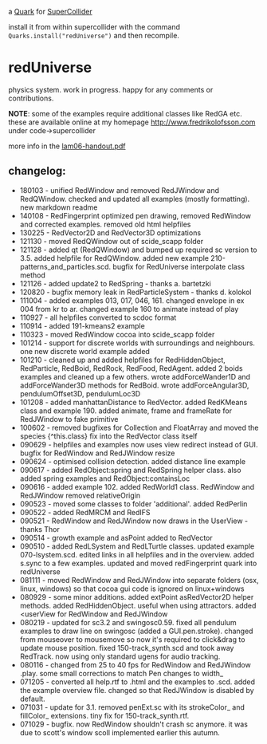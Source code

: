 a [Quark](http://supercollider-quarks.github.io/quarks/) for [SuperCollider](http://supercollider.github.io)

install it from within supercollider with the command `Quarks.install("redUniverse")` and then recompile.

# redUniverse

physics system. work in progress. happy for any comments or contributions.

**NOTE**: some of the examples require additional classes like RedGA etc. these are available online at my homepage http://www.fredrikolofsson.com under code->supercollider

more info in the [lam06-handout.pdf](lam06-handout.pdf)

## changelog:

* 180103 - unified RedWindow and removed RedJWindow and RedQWindow. checked and updated all examples (mostly formatting). new markdown readme
* 140108 - RedFingerprint optimized pen drawing, removed RedWindow and corrected examples. removed old html helpfiles
* 130225 - RedVector2D and RedVector3D optimizations
* 121130 - moved RedQWindow out of scide_scapp folder
* 121128 - added qt (RedQWindow) and bumped up required sc version to 3.5. added helpfile for RedQWindow. added new example 210-patterns_and_particles.scd. bugfix for RedUniverse interpolate class method
* 121126 - added update2 to RedSpring - thanks a. bartetzki
* 120820 - bugfix memory leak in RedParticleSystem - thanks d. kolokol
* 111004 - added examples 013, 017, 046, 161. changed envelope in ex 004 from kr to ar. changed example 160 to animate instead of play
* 110927 - all helpfiles converted to scdoc format
* 110914 - added 191-kmeans2 example
* 110323 - moved RedWindow cocoa into scide_scapp folder
* 101214 - support for discrete worlds with surroundings and neighbours. one new discrete world example added
* 101210 - cleaned up and added helpfiles for RedHiddenObject, RedParticle, RedBoid, RedRock, RedFood, RedAgent. added 2 boids examples and cleaned up a few others. wrote addForceWander1D and addForceWander3D methods for RedBoid. wrote addForceAngular3D, pendulumOffset3D, pendulumLoc3D
* 101208 - added manhattanDistance to RedVector. added RedKMeans class and example 190. added animate, frame and frameRate for RedJWindow to fake primitive
* 100602 - removed bugfixes for Collection and FloatArray and moved the species {^this.class} fix into the RedVector class itself
* 090629 - helpfiles and examples now uses view redirect instead of GUI. bugfix for RedWindow and RedJWindow resize
* 090624 - optimised collision detection. added distance line example
* 090617 - added RedObject:spring and RedSpring helper class. also added spring examples and RedObject:containsLoc
* 090616 - added example 102. added RedWorld1 class. RedWindow and RedJWindow removed relativeOrigin
* 090523 - moved some classes to folder 'additional'. added RedPerlin
* 090522 - added RedMRCM and RedIFS
* 090521 - RedWindow and RedJWindow now draws in the UserView - thanks Thor
* 090514 - growth example and asPoint added to RedVector
* 090510 - added RedLSystem and RedLTurtle classes. updated example 070-lsystem.scd. edited links in all helpfiles and in the overview. added s.sync to a few examples. updated and moved redFingerprint quark into redUniverse
* 081111 - moved RedWindow and RedJWindow into separate folders (osx, linux, windows) so that cocoa gui code is ignored on linux+windows
* 080929 - some minor additions. added extPoint asRedVector2D helper methods. added RedHiddenObject. useful when using attractors. added <userView for RedWindow and RedJWindow
* 080219 - updated for sc3.2 and swingosc0.59. fixed all pendulum examples to draw line on swingosc (added a GUI.pen.stroke). changed from mouseover to mousemove so now it's required to click&drag to update mouse position. fixed 150-track_synth.scd and took away RedTrack. now using only standard ugens for audio tracking.
* 080116 - changed from 25 to 40 fps for RedWindow and RedJWindow .play. some small corrections to match Pen changes to width_
* 071205 - converted all help.rtf to .html and the examples to .scd. added the example overview file. changed so that RedJWindow is disabled by default.
* 071031 - update for 3.1. removed penExt.sc with its strokeColor_ and fillColor_ extensions. tiny fix for 150-track_synth.rtf.
* 071029 - bugfix. now RedWindow shouldn't crash sc anymore. it was due to scott's window scoll implemented earlier this autumn.
